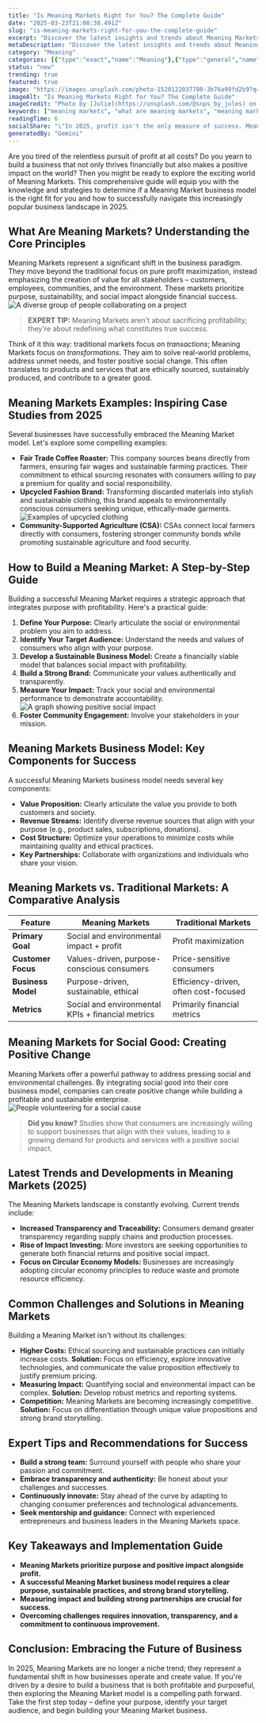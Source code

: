 ```yaml
---
title: "Is Meaning Markets Right for You? The Complete Guide"
date: "2025-03-23T21:08:38.491Z"
slug: "is-meaning-markets-right-for-you-the-complete-guide"
excerpt: "Discover the latest insights and trends about Meaning Markets. This comprehensive guide covers everything you need to know about Meaning Markets in 2025."
metaDescription: "Discover the latest insights and trends about Meaning Markets. This comprehensive guide covers everything you need to know about Meaning Markets in 2025."
category: "Meaning"
categories: [{"type":"exact","name":"Meaning"},{"type":"general","name":"Economics"},{"type":"medium","name":"Marketing"},{"type":"specific","name":"Brand Strategy"},{"type":"niche","name":"Narrative Design"}]
status: "new"
trending: true
featured: true
image: "https://images.unsplash.com/photo-1520122037780-3b76a99fd2b9?q=85&w=1200&fit=max&fm=webp&auto=compress"
imageAlt: "Is Meaning Markets Right for You? The Complete Guide"
imageCredit: "Photo by [Julie](https://unsplash.com/@snps_by_jules) on Unsplash"
keywords: ["meaning markets", "what are meaning markets", "meaning markets examples", "how to build a meaning market", "meaning markets business model", "meaning markets vs traditional markets", "meaning markets for social good", "profitable meaning markets", "best meaning market strategies", "create a meaning market business"]
readingTime: 6
socialShare: "\"In 2025, profit isn't the only measure of success. Meaning Markets prove that businesses can thrive by prioritizing positive social and environmental impact alongside financial returns.\""
generatedBy: "Gemini"
---
```




Are you tired of the relentless pursuit of profit at all costs?  Do you yearn to build a business that not only thrives financially but also makes a positive impact on the world?  Then you might be ready to explore the exciting world of Meaning Markets.  This comprehensive guide will equip you with the knowledge and strategies to determine if a Meaning Market business model is the right fit for you and how to successfully navigate this increasingly popular business landscape in 2025.

## What Are Meaning Markets?  Understanding the Core Principles

Meaning Markets represent a significant shift in the business paradigm.  They move beyond the traditional focus on pure profit maximization, instead emphasizing the creation of value for all stakeholders – customers, employees, communities, and the environment.  These markets prioritize purpose, sustainability, and social impact alongside financial success.  ![A diverse group of people collaborating on a project](https://images.unsplash.com/photo-1620969427101-7a2bb6d83273?q=85&w=1200&fit=max&fm=webp&auto=compress)

> **EXPERT TIP:**  Meaning Markets aren't about sacrificing profitability; they're about redefining what constitutes true success.

Think of it this way:  traditional markets focus on *transactions*; Meaning Markets focus on *transformations*.  They aim to solve real-world problems, address unmet needs, and foster positive social change.  This often translates to products and services that are ethically sourced, sustainably produced, and contribute to a greater good.

## Meaning Markets Examples: Inspiring Case Studies from 2025

Several businesses have successfully embraced the Meaning Market model.  Let's explore some compelling examples:

* **Fair Trade Coffee Roaster:** This company sources beans directly from farmers, ensuring fair wages and sustainable farming practices.  Their commitment to ethical sourcing resonates with consumers willing to pay a premium for quality and social responsibility.
* **Upcycled Fashion Brand:** Transforming discarded materials into stylish and sustainable clothing, this brand appeals to environmentally conscious consumers seeking unique, ethically-made garments.  ![Examples of upcycled clothing](https://images.unsplash.com/photo-1723459721075-766cbefdd885?q=85&w=1200&fit=max&fm=webp&auto=compress)
* **Community-Supported Agriculture (CSA):**  CSAs connect local farmers directly with consumers, fostering stronger community bonds while promoting sustainable agriculture and food security.

## How to Build a Meaning Market: A Step-by-Step Guide

Building a successful Meaning Market requires a strategic approach that integrates purpose with profitability.  Here's a practical guide:

1. **Define Your Purpose:**  Clearly articulate the social or environmental problem you aim to address.
2. **Identify Your Target Audience:**  Understand the needs and values of consumers who align with your purpose.
3. **Develop a Sustainable Business Model:**  Create a financially viable model that balances social impact with profitability.
4. **Build a Strong Brand:**  Communicate your values authentically and transparently.
5. **Measure Your Impact:**  Track your social and environmental performance to demonstrate accountability.  ![A graph showing positive social impact](https://images.unsplash.com/photo-1520122037780-3b76a99fd2b9?q=85&w=1200&fit=max&fm=webp&auto=compress)
6. **Foster Community Engagement:**  Involve your stakeholders in your mission.

## Meaning Markets Business Model:  Key Components for Success

A successful Meaning Markets business model needs several key components:

* **Value Proposition:** Clearly articulate the value you provide to both customers and society.
* **Revenue Streams:** Identify diverse revenue sources that align with your purpose (e.g., product sales, subscriptions, donations).
* **Cost Structure:** Optimize your operations to minimize costs while maintaining quality and ethical practices.
* **Key Partnerships:** Collaborate with organizations and individuals who share your vision.

## Meaning Markets vs. Traditional Markets: A Comparative Analysis

| Feature         | Meaning Markets                               | Traditional Markets                          |
|-----------------|-----------------------------------------------|---------------------------------------------|
| **Primary Goal** | Social and environmental impact + profit       | Profit maximization                          |
| **Customer Focus**| Values-driven, purpose-conscious consumers     | Price-sensitive consumers                    |
| **Business Model**| Purpose-driven, sustainable, ethical          | Efficiency-driven, often cost-focused       |
| **Metrics**      | Social and environmental KPIs + financial metrics | Primarily financial metrics                   |

## Meaning Markets for Social Good:  Creating Positive Change

Meaning Markets offer a powerful pathway to address pressing social and environmental challenges.  By integrating social good into their core business model, companies can create positive change while building a profitable and sustainable enterprise.  ![People volunteering for a social cause](https://images.unsplash.com/photo-1514513255262-76c2200e709e?q=85&w=1200&fit=max&fm=webp&auto=compress)

> **Did you know?**  Studies show that consumers are increasingly willing to support businesses that align with their values, leading to a growing demand for products and services with a positive social impact.

## Latest Trends and Developments in Meaning Markets (2025)

The Meaning Markets landscape is constantly evolving.  Current trends include:

* **Increased Transparency and Traceability:** Consumers demand greater transparency regarding supply chains and production processes.
* **Rise of Impact Investing:** More investors are seeking opportunities to generate both financial returns and positive social impact.
* **Focus on Circular Economy Models:** Businesses are increasingly adopting circular economy principles to reduce waste and promote resource efficiency.

## Common Challenges and Solutions in Meaning Markets

Building a Meaning Market isn't without its challenges:

* **Higher Costs:** Ethical sourcing and sustainable practices can initially increase costs.  **Solution:**  Focus on efficiency, explore innovative technologies, and communicate the value proposition effectively to justify premium pricing.
* **Measuring Impact:** Quantifying social and environmental impact can be complex.  **Solution:**  Develop robust metrics and reporting systems.
* **Competition:**  Meaning Markets are becoming increasingly competitive.  **Solution:**  Focus on differentiation through unique value propositions and strong brand storytelling.

## Expert Tips and Recommendations for Success

* **Build a strong team:**  Surround yourself with people who share your passion and commitment.
* **Embrace transparency and authenticity:**  Be honest about your challenges and successes.
* **Continuously innovate:**  Stay ahead of the curve by adapting to changing consumer preferences and technological advancements.
* **Seek mentorship and guidance:**  Connect with experienced entrepreneurs and business leaders in the Meaning Markets space.

## Key Takeaways and Implementation Guide

* **Meaning Markets prioritize purpose and positive impact alongside profit.**
* **A successful Meaning Market business model requires a clear purpose, sustainable practices, and strong brand storytelling.**
* **Measuring impact and building strong partnerships are crucial for success.**
* **Overcoming challenges requires innovation, transparency, and a commitment to continuous improvement.**

## Conclusion: Embracing the Future of Business

In 2025, Meaning Markets are no longer a niche trend; they represent a fundamental shift in how businesses operate and create value.  If you're driven by a desire to build a business that is both profitable and purposeful, then exploring the Meaning Market model is a compelling path forward.  Take the first step today – define your purpose, identify your target audience, and begin building your Meaning Market business.

